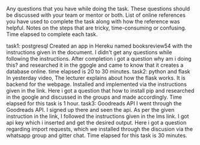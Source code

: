 Any questions that you have while doing the task. These questions should be discussed with your team or mentor or both.
List of online references you have used to complete the task along with how the reference was helpful.
Notes on the steps that are tricky, time-consuming or confusing.
Time elapsed to complete each task.

task1: postgresql
Created an app in Hereku named booksreview54 with the instructions given in the document. I didn't get any questions while following the instructions. After completion i got a question why am i doing this? and researched it in the ggogle and came to know that it creates a database online. time elapsed is 20 to 30 minutes.
task2: python and flask
In yesterday video, The lecturer explains about how the flask works. It is backend for the webpage. Installed and implemented via the instructions given in the  link. Here i got a question that how to install pip and researched in the google and discussed in the groups and made accordingly. Time elapsed for this task is 1 hour.
task3: Goodreads API
I went through the Goodreads API. I signed up there and seen the api. As per the given instruction in the link, I followed the instructions given in the lms link.
I got api key which i inserted and get the desired output. Here i got a question regarding import requests, which we installed through the discusion via the whatsapp group and gitter chat. Time elapsed for this task is 30 minutes.
